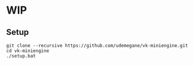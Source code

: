 # WIP

## Setup
```
git clone --recursive https://github.com/udemegane/vk-miniengine.git
cd vk-miniengine
./setup.bat
```
